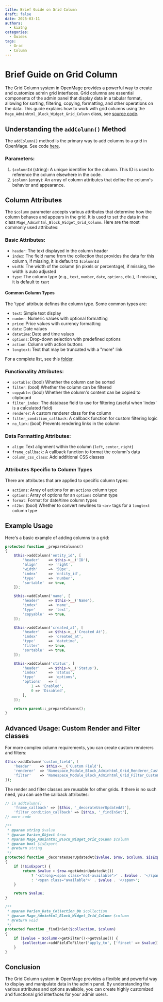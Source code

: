 ```yaml
---
title: Brief Guide on Grid Column
draft: false
date: 2025-03-11
authors:
  - kiatng
categories:
  - Guides
tags:
  - Grid
  - Column
---
```


# Brief Guide on Grid Column

The Grid Column system in OpenMage provides a powerful way to create and customize admin grid interfaces. Grid columns are essential components of the admin panel that display data in a tabular format, allowing for sorting, filtering, copying, formatting, and other operations on the data. This guide explains how to work with grid columns using the `Mage_Adminhtml_Block_Widget_Grid_Column` class, see [source code](https://github.com/OpenMage/magento-lts/blob/main/app/code/core/Mage/Adminhtml/Block/Widget/Grid/Column.php).

<!-- more -->

## Understanding the `addColumn()` Method

The `addColumn()` method is the primary way to add columns to a grid in OpenMage. See code [here](https://github.com/OpenMage/magento-lts/blob/71f38e9f9e1ec98bdea12d00a8e29622df594455/app/code/core/Mage/Adminhtml/Block/Widget/Grid.php#L328-L328).

### Parameters:

1. `$columnId` (string): A unique identifier for the column. This ID is used to reference the column elsewhere in the code.
2. `$column` (array): An array of column attributes that define the column's behavior and appearance.

## Column Attributes

The `$column` parameter accepts various attributes that determine how the column behaves and appears in the grid. It is used to set the data in the class `Mage_Adminhtml_Block_Widget_Grid_Column`. Here are the most commonly used attributes:

### Basic Attributes:

- `header`: The text displayed in the column header
- `index`: The field name from the collection that provides the data for this column, if missing, it is default to `$columnId`
- `width`: The width of the column (in pixels or percentage), if missing, the width is auto adjusted
- `type`: The column type (e.g., `text`, `number`, `date`, `options`, etc.), if missing, it is default to `text`

#### Common Column Types

The 'type' attribute defines the column type. Some common types are:

- `text`: Simple text display
- `number`: Numeric values with optional formatting
- `price`: Price values with currency formatting
- `date`: Date values
- `datetime`: Date and time values
- `options`: Drop-down selection with predefined options
- `action`: Column with action buttons
- `longtext`: Text that may be truncated with a "more" link

For a complete list, see this [folder](https://github.com/OpenMage/magento-lts/tree/main/app/code/core/Mage/Adminhtml/Block/Widget/Grid/Column/Renderer).

### Functionality Attributes:

- `sortable`: (bool) Whether the column can be sorted
- `filter`: (bool) Whether the column can be filtered
- `copyable`: (bool) Whether the column's content can be copied to clipboard
- `filter_index`: The database field to use for filtering (useful when 'index' is a calculated field)
- `renderer`: A custom renderer class for the column
- `filter_condition_callback`: A callback function for custom filtering logic
- `no_link`: (bool) Prevents rendering links in the column

### Data Formatting Attributes:

- `align`: Text alignment within the column (`left`, `center`, `right`)
- `frame_callback`: A callback function to format the column's data
- `column_css_class`: Add additional CSS classes

### Attributes Specific to Column Types
There are attributes that are applied to specific column types:

- `actions`: Array of actions for an `actions` column type
- `options`: Array of options for an `options` column type
- `format`: Format for date/time column types
- `nl2br`: (bool) Whether to convert newlines to `<br>` tags for a `longtext` column type

## Example Usage

Here's a basic example of adding columns to a grid:

```php
protected function _prepareColumns()
{
    $this->addColumn('entity_id', [
        'header'    => $this->__('ID'),
        'align'     => 'right',
        'width'     => '50px',
        'index'     => 'entity_id',
        'type'      => 'number',
        'sortable'  => true,
    ]);

    $this->addColumn('name', [
        'header'    => $this->__('Name'),
        'index'     => 'name',
        'type'      => 'text',
        'copyable'  => true,
    ]);

    $this->addColumn('created_at', [
        'header'    => $this->__('Created At'),
        'index'     => 'created_at',
        'type'      => 'datetime',
        'filter'    => true,
        'sortable'  => true,
    ]);

    $this->addColumn('status', [
        'header'    => $this->__('Status'),
        'index'     => 'status',
        'type'      => 'options',
        'options'   => [
            1 => 'Enabled',
            0 => 'Disabled',
        ],
    ]);

    return parent::_prepareColumns();
}
```

## Advanced Usage: Custom Render and Filter classes

For more complex column requirements, you can create custom renderers and filters:

```php
$this->addColumn('custom_field', [
    'header'    => $this->__('Custom Field'),
    'renderer'  => 'Namespace_Module_Block_Adminhtml_Grid_Renderer_Custom',
    'filter'    => 'Namespace_Module_Block_Adminhtml_Grid_Filter_Custom',
]);

```

The render and filter classes are reusable for other grids. If there is no such need, you can use the callback attributes:

```php
// in addColumn()
    'frame_callback' => [$this, '_decorateUserUpdatedAt'],
    'filter_condition_callback' => [$this, '_findInSet'],
// more code

/**
 * @param string $value
 * @param Varien_Object $row
 * @param Mage_Adminhtml_Block_Widget_Grid_Column $column
 * @param bool $isExport
 * @return string
 */
protected function _decorateUserUpdatedAt($value, $row, $column, $isExport)
{
    if (!$isExport) {
        return $value > $row->getAdminUpdatedAt())
            ? '<strong><span class="not-available">' . $value . '</span></strong>'
            : '<span class="available">' . $value . '</span>';
    }

    return $value;
}

/**
 * @param Varien_Data_Collection_Db $collection
 * @param Mage_Adminhtml_Block_Widget_Grid_Column $column
 * @return void
 */
protected function _findInSet($collection, $column)
{
    if ($value = $column->getFilter()->getValue()) {
        $collection->addFieldToFilter('apply_to', ['finset' => $value]);
    }
}
```

## Conclusion

The Grid Column system in OpenMage provides a flexible and powerful way to display and manipulate data in the admin panel. By understanding the various attributes and options available, you can create highly customized and functional grid interfaces for your admin users.

